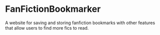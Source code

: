 # FanFictionBookmarker
A website for saving and storing fanfiction bookmarks with other features that allow users to find more fics to read.
